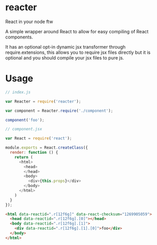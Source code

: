 reacter
=======

React in your node ftw

A simple wrapper around React to allow for easy compiling of React components.

It has an optional opt-in dynamic jsx transformer through require.extensions, this allows you to require jsx files directly but it is optional and you should compile your jsx files to pure js.

# Usage

```js
// index.js

var Reacter = require('reacter');

var component = Reacter.require('./component');

component('foo');
```

```js
// component.jsx

var React = require('react');

module.exports = React.createClass({
  render: function () {
    return (
      <html>
        <head>
        </head>
        <body>
          <div>{this.props}</div>
        </body>
      </html>
    )
  }
});
```

```html
<html data-reactid=".r[12f6g]" data-react-checksum="1269905059">
  <head data-reactid=".r[12f6g].[0]"></head>
  <body data-reactid=".r[12f6g].[1]">
    <div data-reactid=".r[12f6g].[1].[0]">foo</div>
  </body>
</html>
```
